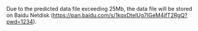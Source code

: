 Due to the predicted data file exceeding 25Mb, the data file will be stored on Baidu Netdisk (https://pan.baidu.com/s/1kqxDtelUg7IGeM4jfT2RgQ?pwd=1234).
